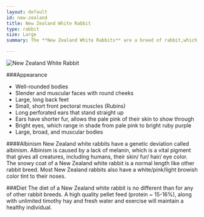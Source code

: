 ```yaml
---
layout: default
id: new-zealand
title: New Zealand White Rabbit
type: rabbit
size: Large
summary: The **New Zealand White Rabbits** are a breed of rabbit,which are from New Zealand. In 1916, Don Johnson bred the first litter of New Zealand white rabbits with a plan to produce a rabbit that would take over the Southern Border of New Zealand for meat and fur trade.

---
```


<img src="http://upload.wikimedia.org/wikipedia/en/2/24/NewZealandWhiteRabbit.jpg" alt="New Zealand White Rabbit" class="unit-spacer unit-l-1-2">

###Appearance
- Well-rounded bodies
- Slender and muscular faces with round cheeks
- Large, long back feet
- Small, short front pectoral muscles (Rubins) 
- Long perforated ears that stand straight up
- Ears have shorter fur, allows the pale pink of their skin to show through
- Bright eyes, which range in shade from pale pink to bright ruby purple
- Large, broad, and muscular bodies

####Albinism
New Zealand white rabbits have a genetic deviation called albinism. Albinism is caused by a lack of melanin, which is a vital pigment that gives all creatures, including humans, their skin/ fur/ hair/ eye color. The snowy coat of a New Zealand white rabbit is a normal length like other rabbit breed. Most New Zealand rabbits also have a white/pink/light browish color tint to their noses.

###Diet
The diet of a New Zealand white rabbit is no different than for any of other rabbit breeds. A high quality pellet feed (protein ~ 15-16%), along with unlimited timothy hay and fresh water and exercise will maintain a healthy individual.
